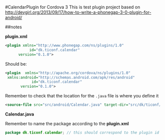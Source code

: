 #CalendarPlugin for Cordova 3
This is test plugin project based on http://devgirl.org/2013/09/17/how-to-write-a-phonegap-3-0-plugin-for-android/

##notes

**plugin.xml**
```xml
<plugin xmlns="http://www.phonegap.com/ns/plugins/1.0"
           id="dk.ticonf.calendar"
      version="0.1.0">
```
Should be:

```xml
<plugin  xmlns="http://apache.org/cordova/ns/plugins/1.0" 
 xmlns:android="http://schemas.android.com/apk/res/android"
            id="dk.ticonf.calendar"
       version="0.1.0">
```

Remember to check that the location for the `.java` file is where you define it
```xml
<source-file src="src/android/Calendar.java" target-dir="src/dk/ticonf/calendar" />
```


**Calendar.java**

Remember to name the package according to the **plugin.xml**

```java
package dk.ticonf.calendar; // this should correspond to the plugin id
```

